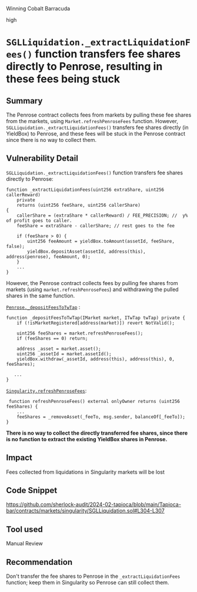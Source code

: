 Winning Cobalt Barracuda

high

# `SGLLiquidation._extractLiquidationFees()` function transfers fee shares directly to Penrose, resulting in these fees being stuck

## Summary
The Penrose contract collects fees from markets by pulling these fee shares from the markets, using `Market.refreshPenroseFees` function. However, `SGLLiquidation._extractLiquidationFees()` transfers fee shares directly (in YieldBox) to Penrose, and these fees will be stuck in the Penrose contract since there is no way to collect them.
## Vulnerability Detail
`SGLLiquidation._extractLiquidationFees()` function transfers fee shares directly to Penrose:
```solidity=
function _extractLiquidationFees(uint256 extraShare, uint256 callerReward)
    private
    returns (uint256 feeShare, uint256 callerShare)
{
    callerShare = (extraShare * callerReward) / FEE_PRECISION; //  y%  of profit goes to caller.
    feeShare = extraShare - callerShare; // rest goes to the fee

    if (feeShare > 0) {
        uint256 feeAmount = yieldBox.toAmount(assetId, feeShare, false);
        yieldBox.depositAsset(assetId, address(this), address(penrose), feeAmount, 0);
    }
    ...
}
```

However, the Penrose contract collects fees by pulling fee shares from markets (using `market.refreshPenroseFees`) and withdrawing the pulled shares in the same function.

[`Penrose._depositFeesToTwTap`](https://github.com/sherlock-audit/2024-02-tapioca/blob/main/Tapioca-bar/contracts/Penrose.sol) :
```solidity=
function _depositFeesToTwTap(IMarket market, ITwTap twTap) private {
    if (!isMarketRegistered[address(market)]) revert NotValid();

    uint256 feeShares = market.refreshPenroseFees();
    if (feeShares == 0) return;

    address _asset = market.asset();
    uint256 _assetId = market.assetId();
    yieldBox.withdraw(_assetId, address(this), address(this), 0, feeShares);

   ...
}
```
[`Singularity.refreshPenroseFees`](https://github.com/sherlock-audit/2024-02-tapioca/blob/main/Tapioca-bar/contracts/markets/singularity/Singularity.sol#L285-L298):
```solidity=
 function refreshPenroseFees() external onlyOwner returns (uint256 feeShares) {
    ...
    feeShares = _removeAsset(_feeTo, msg.sender, balanceOf[_feeTo]);
}
```

**There is no way to collect the directly transferred fee shares, since there is no function to extract the existing YieldBox shares in Penrose.**

## Impact
Fees collected from liquidations in Singularity markets will be lost
## Code Snippet
https://github.com/sherlock-audit/2024-02-tapioca/blob/main/Tapioca-bar/contracts/markets/singularity/SGLLiquidation.sol#L304-L307
## Tool used

Manual Review

## Recommendation
Don't transfer the fee shares to Penrose in the `_extractLiquidationFees` function; keep them in Singularity so Penrose can still collect them.
